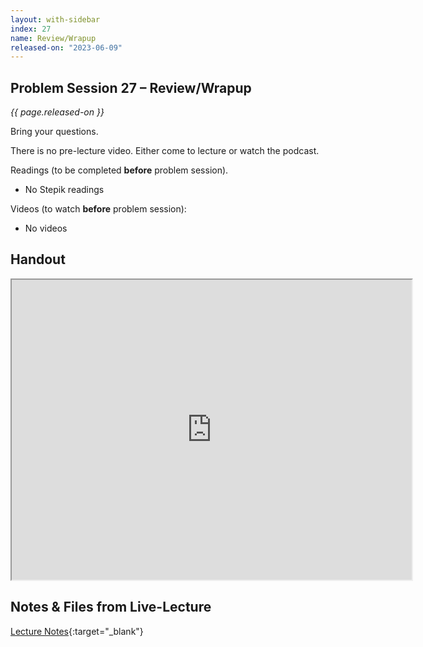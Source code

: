 ```yaml
---
layout: with-sidebar
index: 27
name: Review/Wrapup
released-on: "2023-06-09"
---
```


## Problem Session 27 – Review/Wrapup

_{{ page.released-on }}_

Bring your questions.

There is no pre-lecture video. Either come to lecture or watch the podcast.

Readings (to be completed **before** problem session). 
- No Stepik readings

Videos (to watch **before** problem session):
- No videos

## Handout

<iframe src="https://drive.google.com/file/d/1CMMwLSdiCb2hskZ2N1MvJMYivux6wBEu/preview" width="640" height="480" allow="autoplay"></iframe>

## Notes & Files from Live-Lecture

[Lecture Notes](https://github.com/ucsd-cse12-sp23/ucsd-cse12-sp23.github.io/tree/main/_lectures/lecture-27){:target="_blank"}
